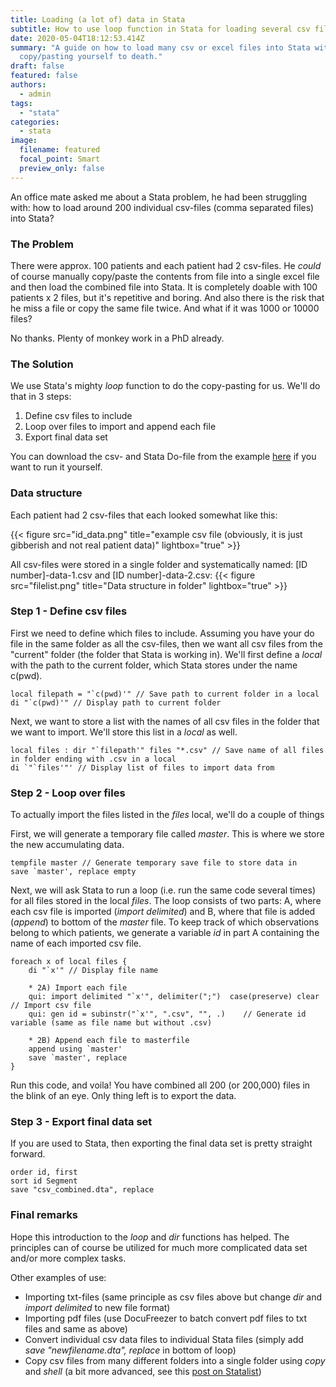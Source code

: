 ```yaml
---
title: Loading (a lot of) data in Stata
subtitle: How to use loop function in Stata for loading several csv files automatically.
date: 2020-05-04T18:12:53.414Z
summary: "A guide on how to load many csv or excel files into Stata without
  copy/pasting yourself to death."
draft: false
featured: false
authors:
  - admin
tags:
  - "stata"
categories:
  - stata
image:
  filename: featured
  focal_point: Smart
  preview_only: false
---
```


An office mate asked me about a Stata problem, he had been struggling with: how to load around 200 individual csv-files (comma separated files) into Stata?

### The Problem
There were approx. 100 patients and each patient had 2 csv-files. He _could_ of course manually copy/paste the contents from file into a single excel file and then load the combined file into Stata. It is completely doable with 100 patients x 2 files, but it's repetitive and boring. And also there is the risk that he miss a file or copy the same file twice.
And what if it was 1000 or 10000 files?

No thanks. Plenty of monkey work in a PhD already.

### The Solution
We use Stata's mighty _loop_ function to do the copy-pasting for us. We'll do that in 3 steps:
1. Define csv files to include
2. Loop over files to import and append each file
3. Export final data set

You can download the csv- and Stata Do-file from the example [here](https://github.com/andreasebbehoj/ebbehoej.dk/tree/master/content/post/loading-a-lot-of-data-in-stata/Example) if you want to run it yourself.

### Data structure
Each patient had 2 csv-files that each looked somewhat like this:

{{< figure src="id_data.png" title="example csv file (obviously, it is just gibberish and not real patient data)" lightbox="true" >}}

All csv-files were stored in a single folder and systematically named: [ID number]-data-1.csv and [ID number]-data-2.csv:
{{< figure src="filelist.png" title="Data structure in folder" lightbox="true" >}}


### Step 1 - Define csv files
First we need to define which files to include. Assuming you have your do file in the same folder as all the csv-files, then we want all csv files from the "current" folder (the folder that Stata is working in). We'll first define a _local_ with the path to the current folder, which Stata stores under the name c(pwd).
```
local filepath = "`c(pwd)'" // Save path to current folder in a local
di "`c(pwd)'" // Display path to current folder
```

Next, we want to store a list with the names of all csv files in the folder that we want to import. We'll store this list in a _local_ as well.
```
local files : dir "`filepath'" files "*.csv" // Save name of all files in folder ending with .csv in a local
di `"`files'"' // Display list of files to import data from
```


### Step 2 - Loop over files
To actually import the files listed in the _files_ local, we'll do a couple of things

First, we will generate a temporary file called _master_. This is where we store the new accumulating data.
```
tempfile master // Generate temporary save file to store data in
save `master', replace empty
```

Next, we will ask Stata to run a loop (i.e. run the same code several times) for all files stored in the local _files_. The loop consists of two parts: A, where each csv file is imported (_import delimited_) and B, where that file is added (_append_) to bottom of the _master_ file. To keep track of which observations belong to which patients, we generate a variable _id_ in part A containing  the name of each imported csv file.
```
foreach x of local files {
    di "`x'" // Display file name

	* 2A) Import each file
	qui: import delimited "`x'", delimiter(";")  case(preserve) clear // Import csv file
	qui: gen id = subinstr("`x'", ".csv", "", .)	// Generate id variable (same as file name but without .csv)

	* 2B) Append each file to masterfile
	append using `master'
	save `master', replace
}
```
Run this code, and voila! You have combined all 200 (or 200,000) files in the blink of an eye. Only thing left is to export the data.


### Step 3 - Export final data set
If you are used to Stata, then exporting the final data set is pretty straight forward.
```
order id, first
sort id Segment
save "csv_combined.dta", replace
```


### Final remarks
Hope this introduction to the _loop_ and _dir_ functions has helped. The principles can of course be utilized for much more complicated data set and/or more complex tasks.

Other examples of use:
* Importing txt-files (same principle as csv files above but change _dir_ and _import delimited_ to new file format)
* Importing pdf files (use DocuFreezer to batch convert pdf files to txt files and same as above)
* Convert individual csv data files to individual Stata files (simply add _save "newfilename.dta", replace_ in bottom of loop)
* Copy csv files from many different folders into a single folder using _copy_ and _shell_ (a bit more advanced, see this [post on Statalist](https://www.statalist.org/forums/forum/general-stata-discussion/general/1384969-using-copy-with-local-macros))
